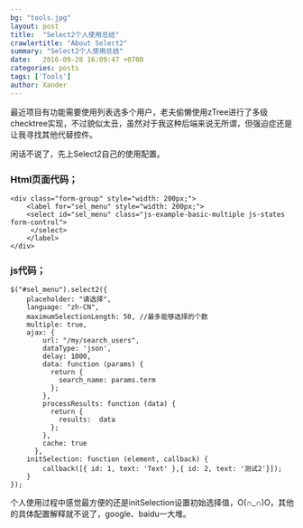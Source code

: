 ```yaml
---
bg: "tools.jpg"
layout: post
title:  "Select2个人使用总结"
crawlertitle: "About Select2"
summary: "Select2个人使用总结"
date:   2016-09-28 16:09:47 +0700
categories: posts
tags: ['Tools']
author: Xander
---
```

最近项目有功能需要使用列表选多个用户，老夫偷懒使用zTree进行了多级checktree实现，不过貌似太丑，虽然对于我这种后端来说无所谓，但强迫症还是让我寻找其他代替控件。

闲话不说了，先上Select2自己的使用配置。

### Html页面代码；

```
<div class="form-group" style="width: 200px;">
    <label for="sel_menu" style="width: 200px;">
    <select id="sel_menu" class="js-example-basic-multiple js-states form-control">
     </select>
    </label>
</div>
```

### js代码；

```
$("#sel_menu").select2({
    placeholder: "请选择",
    language: "zh-CN",
    maximumSelectionLength: 50, //最多能够选择的个数
    multiple: true,
    ajax: {
        url: "/my/search_users",
        dataType: 'json',
        delay: 1000,
        data: function (params) {
          return {
            search_name: params.term
          };
        },
        processResults: function (data) {
          return {
            results:  data
          };
        },
        cache: true
      },
    initSelection: function (element, callback) {
        callback([{ id: 1, text: 'Text' },{ id: 2, text: '测试2'}]);
    }
});
```

个人使用过程中感觉最方便的还是initSelection设置初始选择值，O(∩_∩)O，其他的具体配置解释就不说了，google、baidu一大堆。
